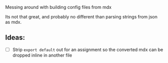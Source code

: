 Messing around with building config files from mdx

Its not that great, and probably no different than parsing strings from json as mdx.

## Ideas:

- [ ] Strip `export default` out for an assignment so the converted mdx can be dropped inline in another file
